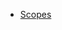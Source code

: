   * [Scopes](http://static.springsource.org/spring/docs/3.0.0.RC1/spring-framework-reference/html/ch03s05.html)